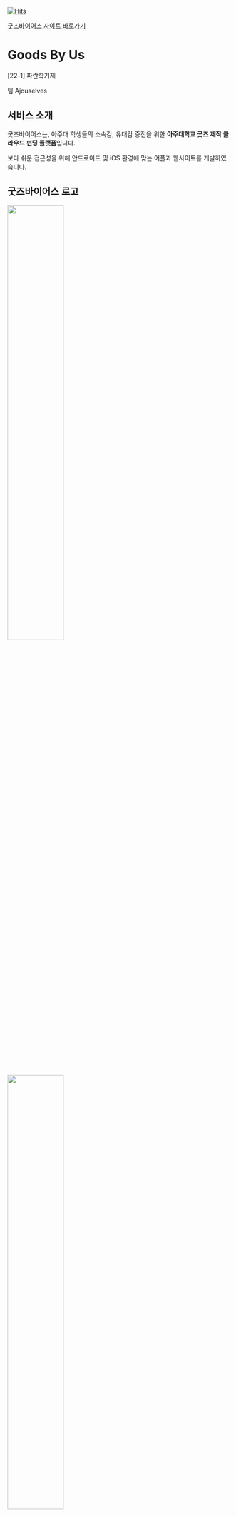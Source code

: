 [![Hits](https://hits.seeyoufarm.com/api/count/incr/badge.svg?url=https%3A%2F%2Fgithub.com%2FHoonveloper%2FAjouSelves_Backend&count_bg=%234A4B49&title_bg=%23000000&icon=&icon_color=%23DDCDCD&title=hits&edge_flat=false)](https://hits.seeyoufarm.com)

 [굿즈바이어스 사이트 바로가기](http://goodsbyus.com/)

# Goods By Us 
[22-1] 파란학기제

팀 Ajouselves



## 서비스 소개
굿즈바이어스는, 아주대 학생들의 소속감, 유대감 증진을 위한 **아주대학교 굿즈 제작 클라우드 펀딩 플랫폼**입니다.

보다 쉬운 접근성을 위해 안드로이드 및 iOS 환경에 맞는 어플과 웹사이트를 개발하였습니다.

[Goods By Us : 굿즈바이어스]: goodsbyus.com


## 굿즈바이어스 로고

<img src="https://user-images.githubusercontent.com/77804950/171029835-36e5a22c-6f85-4acd-bd47-4d1bfa6a5686.jpg"  width="50%" height="50%"/>

<img src="https://user-images.githubusercontent.com/77804950/171029843-acae241a-c649-45e7-a3d7-743e0297f6e1.jpg"  width="50%" height="50%"/>

<img src="https://user-images.githubusercontent.com/77804950/171029844-8a745cb8-ba33-40c9-9bd1-9dc9f6d3f9b9.jpg"  width="50%" height="50%"/>

<img src="https://user-images.githubusercontent.com/77804950/171029849-194d2303-50da-42de-86bb-dbc034449230.jpg"  width="50%" height="50%"/>




## API 명세서

[굿즈 프로젝트 API 명세서.pdf](https://mature-girdle-388.notion.site/API-0dc639a485dc424ca8db2b4e807761f3)

[커뮤니티 게시글 API 명세서.pdf](https://mature-girdle-388.notion.site/41c6e62d7bfa46c5a3eeba0412bb5b7f)

[댓글\_API 명세서.pdf](https://mature-girdle-388.notion.site/API-76c8d2718f654d808594535277bbd3c5)

[Auth API 명세서.pdf](https://drive.google.com/file/d/1KzAkBEHVnGETTgUauLKe_tfPUtzPf4A5/view?usp=sharing)

[User API 명세서.pdf](https://drive.google.com/file/d/1wAZX-9HrePY-2qGC8ohEaoegE5aiPoQm/view?usp=sharing)


## ER DIAGRAM


<img src="https://user-images.githubusercontent.com/77804950/171029169-d166ea0a-5976-4fc9-8ba3-b3f6af0fd6d2.png"  width="80%" height="80%"/>


## initial setting

### Create a config folder

```
  > config.js

  module.exports = {
    server_port : 3000,
    db_url : 'mariadb://127.0.0.1:3306/local',
    db_host : '127.0.0.1', (or localhost)
    db_pw : input your password,
    db_user : input your user,
    db_port : 3306,
    db_name : input your DB_NAME
  }

  > email.js 및 .env파일은 백엔드 팀에게 문의 바람

```

---

## usage

```
> url = http://goodsbyus.com
> API 사용 = http://goodsbyus.com/api/~

cd AjouSelves_Backend
yarn install
yarn start or pm2 start app.js

API 사용은 위의 API 명세서를 확인 부탁드립니다.

```

---


## 백엔드 기술 스택

![NodeJS](https://img.shields.io/badge/node.js-6DA55F?style=for-the-badge&logo=node.js&logoColor=white)
![Express.js](https://img.shields.io/badge/express.js-%23404d59.svg?style=for-the-badge&logo=express&logoColor=%2361DAFB)
![MariaDB](https://img.shields.io/badge/MariaDB-003545?style=for-the-badge&logo=mariadb&logoColor=white)
![GitHub](https://img.shields.io/badge/github-%23121011.svg?style=for-the-badge&logo=github&logoColor=white)
![AWS](https://img.shields.io/badge/AWS-%23FF9900.svg?style=for-the-badge&logo=amazon-aws&logoColor=white)
![Nginx](https://img.shields.io/badge/nginx-%23009639.svg?style=for-the-badge&logo=nginx&logoColor=white)
